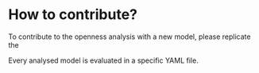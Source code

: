 # How to contribute? 

To contribute to the openness analysis with a new model, please replicate the 

Every analysed model is evaluated in a specific YAML file. 